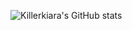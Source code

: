

![Killerkiara's GitHub stats](https://github-readme-stats.vercel.app/api?username=killerkiara&theme=outrun&show_icons=true&count_private=true)
